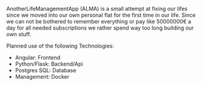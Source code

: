 AnotherLifeManagementApp (ALMA) is a small attempt at fixing our lifes since we moved into our own personal flat for the first time in our life.
Since we can not be bothered to remember everything or pay like 50000000€ a day for all needed subscriptions we rather spend way too long building our own stuff.

Planned use of the following Technologies:
- Angular: Frontend
- Python/Flask: Backend/Api
- Postgres SQL: Database
- Management: Docker
